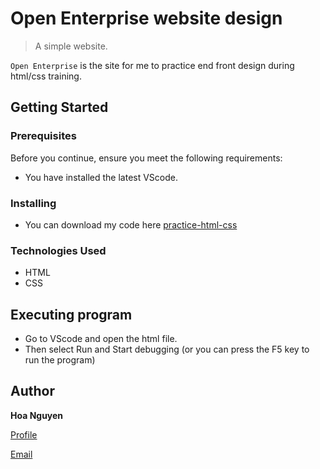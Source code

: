 # Open Enterprise website design
> A simple website.

`Open Enterprise` is the site for me to practice end front design during html/css training.
## Getting Started
### Prerequisites
Before you continue, ensure you meet the following requirements:
* You have installed the latest VScode.
### Installing
* You can download my code here [practice-html-css](https://github.com/jinety/practice-html-css/issues)
### Technologies Used
* HTML
* CSS
## Executing program
* Go to VScode and open the html file.
* Then select Run and Start debugging (or you can press the F5 key to run the program)
## Author
**Hoa Nguyen**

[Profile](https://github.com/jinety)

[Email](mailto:vhoa1000@gmail.com)

